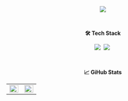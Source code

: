 <div align="center">
  <p>
    <a href="https://www.figma.com/board/JzXAlG10RDv9FQ88Yi3MrW/%EC%9D%B4%ED%98%9C%EC%9B%90-%EC%9D%B4%EB%A0%A5%EC%84%9C?node-id=92-1095&t=PFR1eE8SBUZE7NGV-1">
      <img src="https://capsule-render.vercel.app/api?type=soft&color=auto&height=100&section=header&text=✋🏻Hello,&nbsp;I'm&nbsp;HyeWon&fontSize=45&animation=blinking" />
    </a>
  </p>
  <br />
  <p><b>🛠 Tech Stack</b></p>
  <p>
    <img src="https://img.shields.io/badge/React-61DAFB?style=flat-square&logo=React&logoColor=white"/>&nbsp;
    <img src="https://img.shields.io/badge/TypeScript-3178C6?logo=TypeScript&logoColor=FFF&style=flat-square"/>&nbsp;
  </p>
  <br />
  <p><b>📈 GiHub Stats</b></p>
  <p>
    <table>
      <tr>
        <td align="top" width="50%">
        <img src="https://github-readme-stats.vercel.app/api?username=hwlee-study&count_private=true&show_icons=true&theme=buefy&hide_border=true" align="left" style="width: 100%" />
        </td>
        <td align="top" width="50%">
          <img src="https://github-readme-stats.vercel.app/api/top-langs/?username=hwlee-study&hide=jupyter%20notebook&layout=compact&hide_border=true" align="left" style="width: 100%" />
        </td>
      </tr>
    </table>
  </p>
</div>

